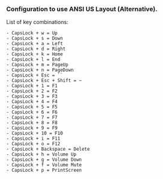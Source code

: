 ### Configuration to use ANSI US Layout (Alternative).

List of key combinations:

    - CapsLock + w = Up
    - CapsLock + s = Down
    - CapsLock + a = Left
    - CapsLock + d = Right
    - CapsLock + k = Home
    - CapsLock + l = End
    - CapsLock + m = PageUp
    - CapsLock + n = PageDown
    - CapsLock + Esc = ``
    - CapsLock + Esc + Shift = ~
    - CapsLock + 1 = F1
    - CapsLock + 2 = F2
    - CapsLock + 3 = F3
    - CapsLock + 4 = F4
    - CapsLock + 5 = F5
    - CapsLock + 6 = F6
    - CapsLock + 7 = F7
    - CapsLock + 8 = F8
    - CapsLock + 9 = F9
    - CapsLock + 10 = F10
    - CapsLock + i = F11
    - CapsLock + o = F12
    - CapsLock + Backspace = Delete
    - CapsLock + h = Volume Up
    - CapsLock + g = Volume Down
    - CapsLock + f = Volume Mute
    - CapsLock + p = PrintScreen
